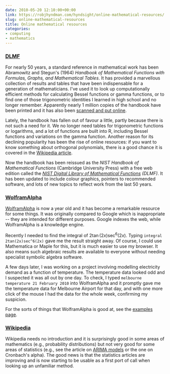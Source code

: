 ```yaml
---
date: 2010-05-20 12:10:00+00:00
link: https://robjhyndman.com/hyndsight/online-mathematical-resources/
slug: online-mathematical-resources
title: Online mathematical resources
categories:
- computing
- mathematics
---
```


### [DLMF](http://dlmf.nist.gov/)



For nearly 50 years, a standard reference in mathematical work has been Abramowitz and Stegun's (1964) _Handbook of Mathematical Functions with Formulas, Graphs, and Mathematical Tables_. It has provided a marvellous collection of results and tables that have been indispensable for a generation of mathematicians. I've used it to look up computationally efficient methods for calculating Bessel functions or gamma functions, or to find one of those trigonometric identities I learned in high school and no longer remember. Apparently nearly 1 million copies of the handbook have been printed and it has also been [scanned and put online](http://people.math.sfu.ca/~cbm/aands/).

Lately, the handbook has fallen out of favour a little, partly because there is not such a need for it. We no longer need tables for trigonometric functions or logarithms, and a lot of functions are built into R, including Bessel functions and variations on the gamma function. Another reason for its declining popularity has been the rise of online resources: if you want to know something about orthogonal polynomials, there is a good chance it is covered in the [Wikipedia article](http://en.wikipedia.org/wiki/Orthogonal_polynomials).

Now the handbook has been reissued as the _NIST Handbook of Mathematical Functions_ (Cambridge University Press) with a free web edition called the _[NIST Digital Library of Mathematical Functions](http://dlmf.nist.gov/) (DLMF)_. It has been updated to include colour graphics, pointers to recommended software, and lots of new topics to reflect work from the last 50 years.



### [WolframAlpha](http://www.wolframalpha.com/)



[WolframAlpha](http://www.wolframalpha.com) is now a year old and it has become a remarkable resource for some things. It was originally compared to Google which is inappropriate -- they are intended for different purposes. Google indexes the web, while WolframAlpha is a knowledge engine.

Recently I needed to find the integral of $2\tan(2x)\sec^6(2x)$. Typing `integral 2tan(2x)sec^6(2x)` gave me the result straight away. Of course, I could use Mathematica or Maple for this, but it is much easier to use my browser. It also means such algebraic results are available to everyone without needing specialist symbolic algebra software.

A few days later, I was working on a project involving modelling electricity demand as a function of temperature. The temperature data looked odd and I suspected it was all out by one day. To check, I typed `melbourne temperature 21 February 2010` into WolframAlpha and it promptly gave me the temperature data for Melbourne Airport for that day, and with one more click of the mouse I had the data for the whole week, confirming my suspicion.

For the sorts of things that WolframAlpha is good at, see the [examples page](http://www.wolframalpha.com/examples/).



### [Wikipedia](http://en.wikipedia.org)



Wikipedia needs no introduction and it is surprisingly good in some areas of mathematics (e.g., probability distributions) but not very good for some areas of statistics (e.g., see the article on [ARIMA models](http://en.wikipedia.org/wiki/Autoregressive_integrated_moving_average) or the one on Cronbach's alpha). The good news is that the statistics articles are improving and is now starting to be usable as a first port of call when looking up an unfamiliar method.
